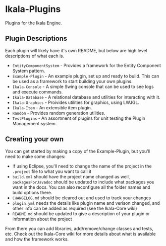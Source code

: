 # Ikala-Plugins

Plugins for the Ikala Engine.

## Plugin Descriptions

Each plugin will likely have it's own README, but below are high level descriptions of what each is.

* `EntityComponentSystem` - Provides a framework for the Entity Component System pattern.
* `Example-Plugin` - An example plugin, set up and ready to build. This can be used as a framework to start building your own plugins.
* `Ikala-Console` - A simple Swing console that can be used to see logs and execute commands.
* `Ikala-Database` - A relational database and utilities for interacting with it.
* `Ikala-Graphics` - Proivides utilities for graphics, using LWJGL.
* `Ikala-Item` - An extensible item plugin.
* `Random` - Provides random generation utilities.
* `TestPlugins` - An assortment of plugins for unit testing the Plugin Management system.

## Creating your own

You can get started by making a copy of the Example-Plugin, but you'll need to make some changes:

* If using Eclipse, you'll need to change the name of the project in the `.project` file to what you want to call it
* `build.xml` should have the project name changed as well, `packagesForJavadoc` should be updated to include what packages you want in the docs. You can also reconfigure all the folder names and build options there.
* `CHANGELOG.md` should be cleared out and used to track your changes
* `plugin.yml` needs the details like plugin name and verison changed, and other info can be added as required (see the Ikala-Core wiki)
* `README.md` should be updated to give a description of your plugin or information about the project

From there you can add libraries, add/remove/change classes and tests, etc. Check out the Ikala-Core wiki for more details about what is available and how the framework works.
